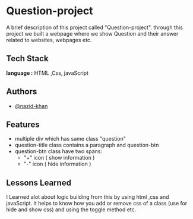 
# Question-project

A brief description of this project called "Question-project". 
through this project we built a webpage where we show Question and their answer related to websites, webpages etc.   



## Tech Stack

**language :** HTML ,Css, javaScript




## Authors

- [@nazid-khan](https://github.com/nazid-khan)


## Features
- multiple div which has same class "question"
- question-title class contains a paragraph and question-btn
- question-btn class have two spans:
  -  "+" icon   ( show information )
  -  "-" icon   ( hide information ) 
 



## Lessons Learned

I Learned alot about logic building from this by using html ,css and javaScript.
It helps to know how you add or remove css of a class (use for hide and show css) and using the toggle method etc.

